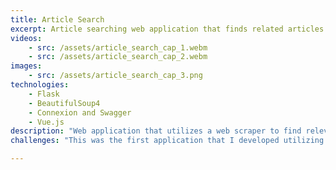 ```yaml
---
title: Article Search
excerpt: Article searching web application that finds related articles given an article headline
videos:
    - src: /assets/article_search_cap_1.webm
    - src: /assets/article_search_cap_2.webm
images:
    - src: /assets/article_search_cap_3.png
technologies:
    - Flask
    - BeautifulSoup4
    - Connexion and Swagger 
    - Vue.js
description: "Web application that utilizes a web scraper to find relevant news articles given a user query. The web scraper was built with the BeautifulSoup4 and essentially scrapes Google search results of the user query. The web scraper results are then served through the endpoints of the REST API built with Connexion and defined with Swagger. Vue.js is used on the frontend to consume the REST API and display the results offering a dynamic user experience."
challenges: "This was the first application that I developed utilizing Flask, Connexion, and Vue.js and so it took some time to understand the logic that was needed to properly connect all the components of the application. One other issue that I ran into was the handling of pagination of when there were too many results, I ended up utiliing a scrollbar to maintain the single page aspect of the application."

---
```


